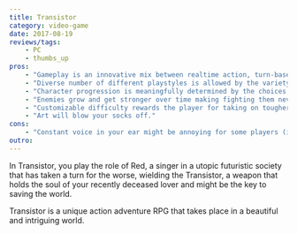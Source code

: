 ```yaml
---
title: Transistor
category: video-game
date: 2017-08-19
reviews/tags:
    - PC
    - thumbs_up
pros:
    - "Gameplay is an innovative mix between realtime action, turn-based tactics and strategic planning that feels great."
    - "Diverse number of different playstyles is allowed by the variety of abilities and how they work with each other."
    - "Character progression is meaningfully determined by the choices the player makes on every level up."
    - "Enemies grow and get stronger over time making fighting them never dull."
    - "Customizable difficulty rewards the player for taking on tougher challenges."
    - "Art will blow your socks off."
cons:
    - "Constant voice in your ear might be annoying for some players (if you played Bastion and loved the Narrator then you will probably love this too though!)"
outro:
---
```

In Transistor, you play the role of Red, a singer in a utopic futuristic society that has taken a turn for the worse, wielding the Transistor, a weapon that holds the soul of your recently deceased lover and might be the key to saving the world.

Transistor is a unique action adventure RPG that takes place in a beautiful and intriguing world.
